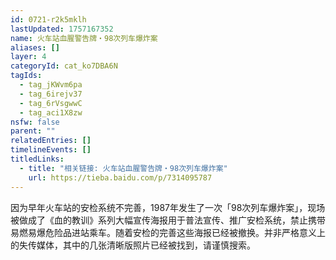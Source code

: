 ```yaml
---
id: 0721-r2k5mklh
lastUpdated: 1757167352
name: 火车站血腥警告牌・98次列车爆炸案
aliases: []
layer: 4
categoryId: cat_ko7DBA6N
tagIds:
  - tag_jKWvm6pa
  - tag_6irejv37
  - tag_6rVsgwwC
  - tag_aci1X8zw
nsfw: false
parent: ""
relatedEntries: []
timelineEvents: []
titledLinks:
  - title: "相关链接: 火车站血腥警告牌・98次列车爆炸案"
    url: https://tieba.baidu.com/p/7314095787
---
```


因为早年火车站的安检系统不完善，1987年发生了一次「98次列车爆炸案」，现场被做成了《血的教训》系列大幅宣传海报用于普法宣传、推广安检系统，禁止携带易燃易爆危险品进站乘车。随着安检的完善这些海报已经被撤换。并非严格意义上的失传媒体，其中的几张清晰版照片已经被找到，请谨慎搜索。